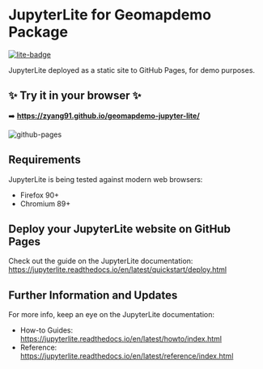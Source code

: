 # JupyterLite for Geomapdemo Package 

[![lite-badge](https://jupyterlite.rtfd.io/en/latest/_static/badge.svg)](https://zyang91.github.io/geomapdemo-jupyter-lite/)

JupyterLite deployed as a static site to GitHub Pages, for demo purposes.

## ✨ Try it in your browser ✨

➡️ **https://zyang91.github.io/geomapdemo-jupyter-lite/**

![github-pages](https://user-images.githubusercontent.com/591645/120649478-18258400-c47d-11eb-80e5-185e52ff2702.gif)

## Requirements

JupyterLite is being tested against modern web browsers:

- Firefox 90+
- Chromium 89+

## Deploy your JupyterLite website on GitHub Pages

Check out the guide on the JupyterLite documentation: https://jupyterlite.readthedocs.io/en/latest/quickstart/deploy.html

## Further Information and Updates

For more info, keep an eye on the JupyterLite documentation:

- How-to Guides: https://jupyterlite.readthedocs.io/en/latest/howto/index.html
- Reference: https://jupyterlite.readthedocs.io/en/latest/reference/index.html
